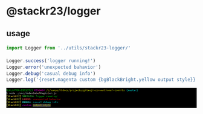 # @stackr23/logger

## usage

```javascript
import Logger from '../utils/stackr23-logger/'

Logger.success('logger running!')
Logger.error('unexpected bahavior')
Logger.debug('casual debug info')
Logger.log('{reset.magenta custom {bgBlackBright.yellow output style}}')
```

![gitbash-output](gitbash-output.png?raw=true)
